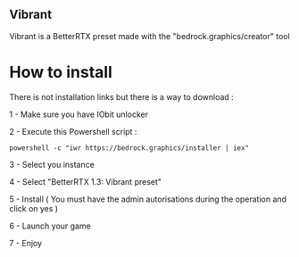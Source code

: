 ## Vibrant
Vibrant is a BetterRTX preset made with the "bedrock.graphics/creator" tool
# How to install
There is not installation links but there is a way to download :

1 - Make sure you have IObit unlocker

2 - Execute this Powershell script : 

```powershell -c "iwr https://bedrock.graphics/installer | iex"```

3 - Select you instance

4 - Select "BetterRTX 1.3: Vibrant preset"

5 - Install ( You must have the admin autorisations during the operation and click on yes )

6 - Launch your game

7 - Enjoy
